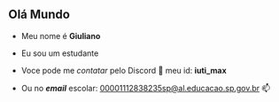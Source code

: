 ## Olá Mundo

- Meu nome é **Giuliano**
- Eu sou um estudante

- Voce pode me _contatar_ pelo Discord 💬 meu id: **iuti_max**
- Ou no **_email_** escolar:
 00001112838235sp@al.educacao.sp.gov.br 📫
